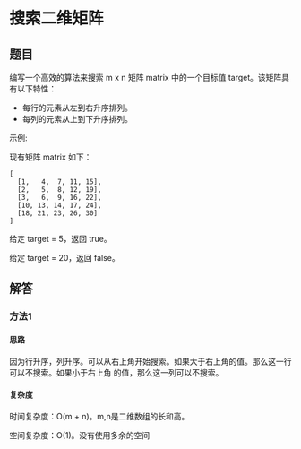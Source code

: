 # 搜索二维矩阵

## 题目

编写一个高效的算法来搜索 m x n 矩阵 matrix 中的一个目标值 target。该矩阵具有以下特性：

* 每行的元素从左到右升序排列。
* 每列的元素从上到下升序排列。

示例:

现有矩阵 matrix 如下：

```
[
  [1,   4,  7, 11, 15],
  [2,   5,  8, 12, 19],
  [3,   6,  9, 16, 22],
  [10, 13, 14, 17, 24],
  [18, 21, 23, 26, 30]
]
```

给定 target = 5，返回 true。

给定 target = 20，返回 false。


## 解答

### 方法1

#### 思路

因为行升序，列升序。可以从右上角开始搜索。如果大于右上角的值。那么这一行可以不搜索。如果小于右上角
的值，那么这一列可以不搜索。

#### 复杂度

时间复杂度：O(m + n)。m,n是二维数组的长和高。

空间复杂度：O(1)。没有使用多余的空间
